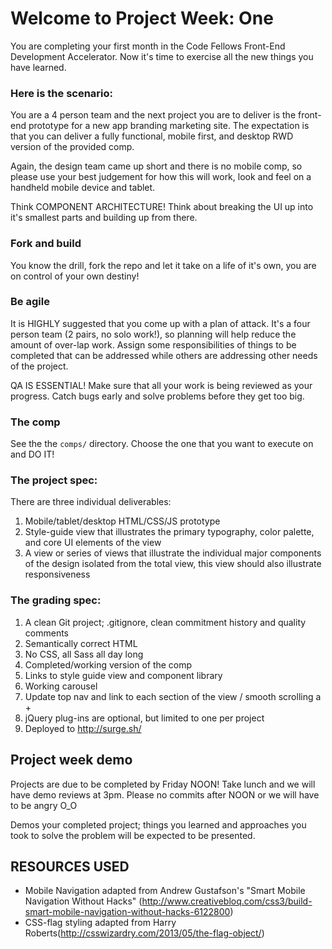 # Welcome to Project Week: One

You are completing your first month in the Code Fellows Front-End Development Accelerator. Now it's time to exercise all the new things you have learned.

### Here is the scenario:

You are a 4 person team and the next project you are to deliver is the front-end prototype for a new app branding marketing site. The expectation is that you can deliver a fully functional, mobile first, and desktop RWD version of the provided comp.

Again, the design team came up short and there is no mobile comp, so please use your best judgement for how this will work, look and feel on a handheld mobile device and tablet.

Think COMPONENT ARCHITECTURE! Think about breaking the UI up into it's smallest parts and building up from there.

### Fork and build

You know the drill, fork the repo and let it take on a life of it's own, you are on control of your own destiny!

### Be agile

It is HIGHLY suggested that you come up with a plan of attack. It's a four person team (2 pairs, no solo work!), so planning will help reduce the amount of over-lap work. Assign some responsibilities of things to be completed that can be addressed while others are addressing other needs of the project.

QA IS ESSENTIAL! Make sure that all your work is being reviewed as your progress. Catch bugs early and solve problems before they get too big.


### The comp

See the the `comps/` directory. Choose the one that you want to execute on and DO IT!

### The project spec:

There are three individual deliverables:

1. Mobile/tablet/desktop HTML/CSS/JS prototype
1. Style-guide view that illustrates the primary typography, color palette, and core UI elements of the view
1. A view or series of views that illustrate the individual major components of the design isolated from the total view, this view should also illustrate responsiveness

### The grading spec:

1. A clean Git project; .gitignore, clean commitment history and quality comments
1. Semantically correct HTML
1. No CSS, all Sass all day long
1. Completed/working version of the comp
1. Links to style guide view and component library
1. Working carousel
1. Update top nav and link to each section of the view / smooth scrolling a +
1. jQuery plug-ins are optional, but limited to one per project
1. Deployed to http://surge.sh/

## Project week demo

Projects are due to be completed by Friday NOON! Take lunch and we will have demo reviews at 3pm. Please no commits after NOON or we will have to be angry O_O

Demos your completed project; things you learned and approaches you took to solve the problem will be expected to be presented.

## RESOURCES USED
- Mobile Navigation adapted from Andrew Gustafson's "Smart Mobile Navigation Without Hacks" (http://www.creativebloq.com/css3/build-smart-mobile-navigation-without-hacks-6122800)
- CSS-flag styling adapted from Harry Roberts(http://csswizardry.com/2013/05/the-flag-object/)
